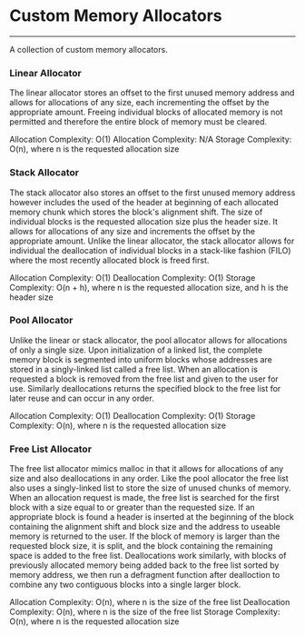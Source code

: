 # Custom Memory Allocators
****

A collection of custom memory allocators.

### Linear Allocator

The linear allocator stores an offset to the first unused memory address and allows for allocations of any size, each incrementing the offset by the appropriate amount. Freeing individual blocks of allocated memory is not permitted and therefore the entire block of memory must be cleared.

Allocation Complexity: O(1) 
Allocation Complexity: N/A 
Storage Complexity: O(n), where n is the requested allocation size 

### Stack Allocator

The stack allocator also stores an offset to the first unused memory address however includes the used of the header at beginning of each allocated memory chunk which stores the block's alignment shift. The size of individual blocks is the requested allocation size plus the header size. It allows for allocations of any size and increments the offset by the appropriate amount. Unlike the linear allocator, the stack allocator allows for individual the deallocation of individual blocks in a stack-like fashion (FILO) where the most recently allocated block is freed first.

Allocation Complexity: O(1)
Deallocation Complexity: O(1)
Storage Complexity: O(n + h), where n is the requested allocation size, and h is the header size

### Pool Allocator

Unlike the linear or stack allocator, the pool allocator allows for allocations of only a single size. Upon initialization of a linked list, the complete memory block is segmented into uniform blocks whose addresses are stored in a singly-linked list called a free list. When an allocation is requested a block is removed from the free list and given to the user for use. Similarly deallocations returns the specified block to the free list for later reuse and can occur in any order.

Allocation Complexity: O(1)
Deallocation Complexity: O(1)
Storage Complexity: O(n), where n is the requested allocation size

### Free List Allocator

The free list allocator mimics malloc in that it allows for allocations of any size and also deallocations in any order. Like the pool allocator the free list also uses a singly-linked list to store the size of unused chunks of memory. When an allocation request is made, the free list is searched for the first block with a size equal to or greater than the requested size. If an appropriate block is found a header is inserted at the beginning of the block containing the alignment shift and block size and the address to useable memory is returned to the user. If the block of memory is larger than the requested block size, it is split, and the block containing the remaining space is added to the free list. Deallocations work similarly, with blocks of previously allocated memory being added back to the free list sorted by memory address, we then run a defragment function after dealloction to combine any two contiguous blocks into a single larger block.

Allocation Complexity: O(n), where n is the size of the free list
Deallocation Complexity: O(n), where n is the size of the free list
Storage Complexity: O(n), where n is the requested allocation size

